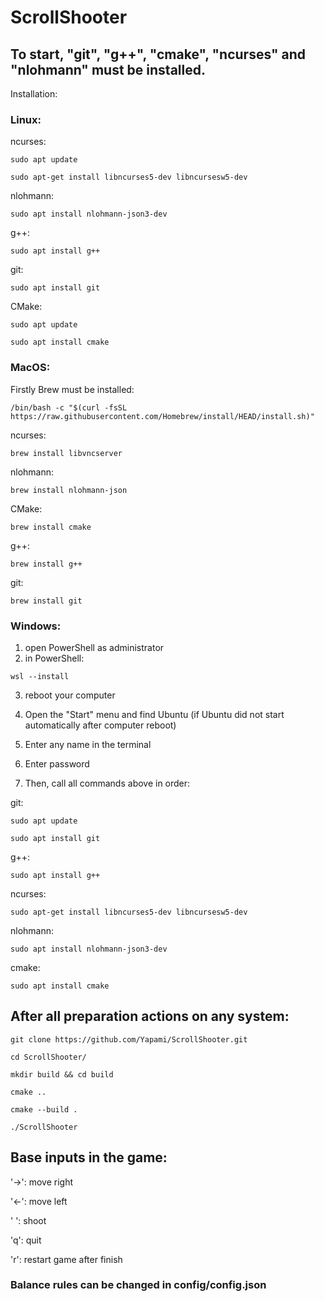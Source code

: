 # ScrollShooter
## To start, "git", "g++", "cmake", "ncurses" and "nlohmann" must be installed.

Installation:

### Linux:

ncurses:
```
sudo apt update
```
```
sudo apt-get install libncurses5-dev libncursesw5-dev
```
nlohmann: 
```
sudo apt install nlohmann-json3-dev
```
g++:
```
sudo apt install g++
```
git:
```
sudo apt install git
```
CMake:
```
sudo apt update
```
```
sudo apt install cmake
```

### MacOS:

Firstly Brew must be installed:

```
/bin/bash -c "$(curl -fsSL https://raw.githubusercontent.com/Homebrew/install/HEAD/install.sh)"
```
ncurses:
```
brew install libvncserver
```
nlohmann: 
```
brew install nlohmann-json
```
CMake:
```
brew install cmake
```
g++:
```
brew install g++
```
git:
```
brew install git
```

### Windows:
1. open PowerShell as administrator
2. in PowerShell:
```
wsl --install
```

3. reboot your computer

4. Open the "Start" menu and find Ubuntu (if Ubuntu did not start automatically after computer reboot)

5. Enter any name in the terminal

6. Enter password

7. Then, call all commands above in order:

git:
```
sudo apt update
```
```
sudo apt install git
```
g++:
```
sudo apt install g++
```
ncurses:
```
sudo apt-get install libncurses5-dev libncursesw5-dev
```
nlohmann: 
```
sudo apt install nlohmann-json3-dev
```
cmake:
```
sudo apt install cmake
```


## After all preparation actions on any system:
```
git clone https://github.com/Yapami/ScrollShooter.git
```
```
cd ScrollShooter/
```
```
mkdir build && cd build
```
```
cmake ..
```
```
cmake --build .
```
```
./ScrollShooter
```



## Base inputs in the game:

  '->': move right

  '<-': move left

  ' ': shoot

  'q': quit

  'r': restart game after finish

### Balance rules can be changed in config/config.json

